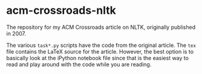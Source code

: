 # acm-crossroads-nltk
The repository for my ACM Crossroads article on NLTK, originally published in 2007.

The various `task*.py` scripts have the code from the original article. The `tex` file contains the LaTeX source for the article. However, the best option is to basically look at the iPython notebook file since that is the easiest way to read and play around with the code while you are reading.
